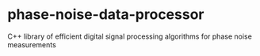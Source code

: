 # phase-noise-data-processor
C++ library of efficient digital signal processing algorithms for phase noise measurements

